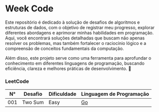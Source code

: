 # Week Code

Este repositório é dedicado à solução de desafios de algoritmos e estruturas de dados, com o objetivo de registrar meu progresso, explorar diferentes abordagens e aprimorar minhas habilidades em programação. Aqui, você encontrará soluções detalhadas que buscam não apenas resolver os problemas, mas também fortalecer o raciocínio lógico e a compreensão de conceitos fundamentais da computação.

Além disso, este projeto serve como uma ferramenta para aprofundar o conhecimento em diferentes linguagens de programação, buscando eficiência, clareza e melhores práticas de desenvolvimento. 🚀

### LeetCode

| N°|  Desafio                 |  Dificuldade  |  Linguagem de Programação  | 
|----|-------------------------|---------------|---------------------------|
|001 | Two Sum                 | Easy          | [Go](./leetcode/go/001_two_sun/) |
